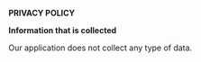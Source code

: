 <p><strong>PRIVACY POLICY</strong></p>
<p><strong>Information that is collected</strong></p>
<p>Our application does not collect any type of data.</p><br></p>
